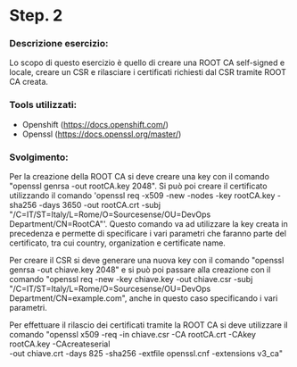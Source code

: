 
# Step. 2
### Descrizione esercizio:

Lo scopo di questo esercizio è quello di creare una ROOT CA self-signed e locale, creare un CSR e rilasciare i certificati richiesti dal CSR tramite ROOT CA creata.
### Tools utilizzati:

- Openshift (https://docs.openshift.com/)
- Openssl (https://docs.openssl.org/master/)
### Svolgimento:

Per la creazione della ROOT CA si deve creare una key con il comando "openssl genrsa -out rootCA.key 2048".
Si può poi creare il certificato utilizzando il comando 'openssl req -x509 -new -nodes -key rootCA.key -sha256 -days 3650 -out rootCA.crt -subj "/C=IT/ST=Italy/L=Rome/O=Sourcesense/OU=DevOps Department/CN=RootCA"'. Questo comando va ad utilizzare la key creata in precedenza e permette di specificare i vari parametri che faranno parte del certificato, tra cui country, organization e certificate name.

Per creare il CSR si deve generare una nuova key con il comando "openssl genrsa -out chiave.key 2048" e si può poi passare alla creazione con il comando "openssl req -new -key chiave.key -out chiave.csr -subj "/C=IT/ST=Italy/L=Rome/O=Sourcesense/OU=DevOps Department/CN=example.com", anche in questo caso specificando i vari parametri.

Per effettuare il rilascio dei certificati tramite la ROOT CA si deve utilizzare il comando "openssl x509 -req -in chiave.csr -CA rootCA.crt -CAkey rootCA.key -CAcreateserial \
-out chiave.crt -days 825 -sha256 -extfile openssl.cnf -extensions v3_ca"
